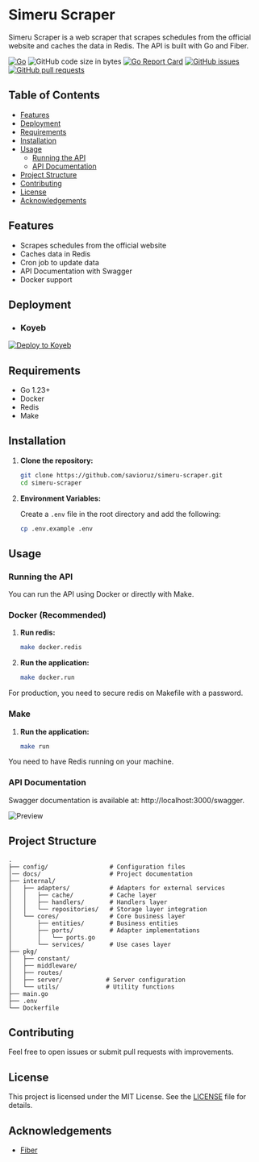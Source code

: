 # Simeru Scraper

Simeru Scraper is a web scraper that scrapes schedules from the official website and caches the data in Redis. The API is built with Go and Fiber.

[![Go](https://img.shields.io/github/go-mod/go-version/savioruz/simeru-scraper)](https://golang.org/)
![GitHub code size in bytes](https://img.shields.io/github/languages/code-size/savioruz/simeru-scraper)
[![Go Report Card](https://goreportcard.com/badge/github.com/savioruz/roastgithub-api)](https://goreportcard.com/report/github.com/savioruz/simeru-scraper)
[![GitHub issues](https://img.shields.io/github/issues/savioruz/simeru-scraper)](https://goreportcard.com/report/github.com/savioruz/simeru-scraper)
[![GitHub pull requests](https://img.shields.io/github/issues-pr/savioruz/simeru-scraper)](https://goreportcard.com/report/github.com/savioruz/simeru-scraper)

## Table of Contents

- [Features](#features)
- [Deployment](#deployment)
- [Requirements](#requirements)
- [Installation](#installation)
- [Usage](#usage)
  - [Running the API](#running-the-api)
  - [API Documentation](#api-documentation)
- [Project Structure](#project-structure)
- [Contributing](#contributing)
- [License](#license)
- [Acknowledgements](#acknowledgements)

## Features

- Scrapes schedules from the official website
- Caches data in Redis
- Cron job to update data
- API Documentation with Swagger
- Docker support

## Deployment

- ### Koyeb
[![Deploy to Koyeb](https://www.koyeb.com/static/images/deploy/button.svg)](https://app.koyeb.com/services/deploy?type=git&builder=dockerfile&repository=github.com/savioruz/roastgithub-api&branch=main&ports=3000;http;/&name=simeru-scraper-koyeb&env[APP_HOST]=0.0.0.0&env[APP_PORT]=3000&env[REDIS_HOST]=YOUR_REDIS_HOST&env[REDIS_PORT]=6379&env[REDIS_PASSWORD]=&env[REDIS_DB_NUMBER]=0)

## Requirements

- Go 1.23+
- Docker
- Redis
- Make

## Installation

1. **Clone the repository:**

    ```bash
    git clone https://github.com/savioruz/simeru-scraper.git
    cd simeru-scraper
    ```

2. **Environment Variables:**

   Create a `.env` file in the root directory and add the following:

    ```bash
    cp .env.example .env
    ```

## Usage

### Running the API

You can run the API using Docker or directly with Make.

### Docker (Recommended)

1. **Run redis:**

    ```bash
   make docker.redis
   ```

2. **Run the application:**

    ```bash
    make docker.run
    ```

For production, you need to secure redis on Makefile with a password.

### Make

1. **Run the application:**

    ```bash
    make run
    ```

You need to have Redis running on your machine.

### API Documentation

Swagger documentation is available at: http://localhost:3000/swagger.

![Preview](/assets/preview.png)

## Project Structure

```
.
├── config/                 # Configuration files
│── docs/                   # Project documentation
├── internal/
│   ├── adapters/           # Adapters for external services
│   │   ├── cache/          # Cache layer
│   │   ├── handlers/       # Handlers layer
│   │   └── repositories/   # Storage layer integration
│   └── cores/              # Core business layer
│       ├── entities/       # Business entities
│       ├── ports/          # Adapter implementations
│       │   └── ports.go
│       └── services/       # Use cases layer
├── pkg/
│   ├── constant/
│   ├── middleware/
│   ├── routes/
│   ├── server/            # Server configuration
│   └── utils/             # Utility functions
├── main.go
├── .env
└── Dockerfile

```

## Contributing

Feel free to open issues or submit pull requests with improvements.

## License

This project is licensed under the MIT License. See the [LICENSE](LICENSE) file for details.

## Acknowledgements

- [Fiber](https://github.com/gofiber/fiber)
